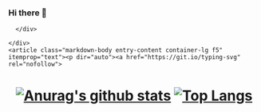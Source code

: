### Hi there 👋
<div class="Box-body p-4">
    <div class="d-flex flex-justify-between">
      <div class="text-mono text-small mb-3">
      
      </div>

    </div>
    <article class="markdown-body entry-content container-lg f5" itemprop="text"><p dir="auto"><a href="https://git.io/typing-svg" rel="nofollow">


<div align="center" dir="auto"> <h1>
<p dir="auto"><a target="_blank" rel="noopener noreferrer nofollow" href="https://camo.githubusercontent.com/d7e5cd40c289334f5a75876fde3e4a32be5f3b14d9d589b8fcd5a88d869d061c/68747470733a2f2f6769746875622d726561646d652d73746174732e76657263656c2e6170702f6170693f757365726e616d653d7365756e676c616e672673686f775f69636f6e733d74727565267468656d653d767565"><img src="https://camo.githubusercontent.com/d7e5cd40c289334f5a75876fde3e4a32be5f3b14d9d589b8fcd5a88d869d061c/68747470733a2f2f6769746875622d726561646d652d73746174732e76657263656c2e6170702f6170693f757365726e616d653d7365756e676c616e672673686f775f69636f6e733d74727565267468656d653d767565" alt="Anurag's github stats" data-canonical-src="https://github-readme-stats.vercel.app/api?username=seunglang&amp;show_icons=true&amp;theme=vue" style="max-width: 100%;"></a>
<a href="https://github.com/metleeha"><img src="https://camo.githubusercontent.com/5a3ccedcf2d527ada110e4e0e8f29fab3473f2b288ea1836154749e197ebf643/68747470733a2f2f6769746875622d726561646d652d73746174732e76657263656c2e6170702f6170692f746f702d6c616e67732f3f757365726e616d653d7365756e676c616e67266c61796f75743d636f6d70616374267468656d653d767565" alt="Top Langs" data-canonical-src="https://github-readme-stats.vercel.app/api/top-langs/?username=seunglang&amp;layout=compact&amp;theme=vue" style="max-width: 100%;"></a></p>
</h1></div>


</article>
  </div>
<!--
**8argoN/8argoN** is a ✨ _special_ ✨ repository because its `README.md` (this file) appears on your GitHub profile.

Here are some ideas to get you started:

- 🔭 I’m currently working on ...
- 🌱 I’m currently learning ...
- 👯 I’m looking to collaborate on ...
- 🤔 I’m looking for help with ...
- 💬 Ask me about ...
- 📫 How to reach me: ...
- 😄 Pronouns: ...
- ⚡ Fun fact: ...
-->
